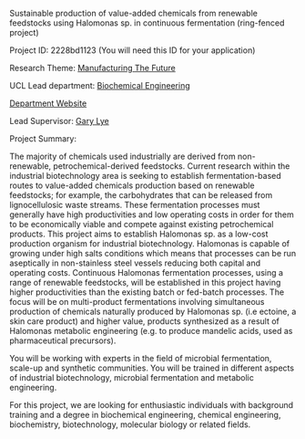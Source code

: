 Sustainable production of value-added chemicals from renewable feedstocks using Halomonas sp. in continuous fermentation (ring-fenced project)

Project ID: 2228bd1123
(You will need this ID for your application)

Research Theme: [Manufacturing The Future](../themes/manufacturing-the-future.md)

UCL Lead department: [Biochemical Engineering](../departments/biochemical-engineering.md)

[Department Website](https://www.ucl.ac.uk/biochemical-engineering)

Lead Supervisor: [Gary Lye](https://iris.ucl.ac.uk/iris/browse/profile?upi=GJLYE60)

Project Summary:

The majority of chemicals used industrially are derived from non-renewable, petrochemical-derived feedstocks. Current research within the industrial biotechnology area is seeking to establish fermentation-based routes to value-added chemicals production based on renewable feedstocks; for example, the carbohydrates that can be released from lignocellulosic waste streams. These fermentation processes must generally have high productivities and low operating costs in order for them to be economically viable and compete against existing petrochemical products. 
 This project aims to establish Halomonas sp. as a low-cost production organism for industrial biotechnology. Halomonas is capable of growing under high salts conditions which means that processes can be run aseptically in non-stainless steel vessels reducing both capital and operating costs. Continuous Halomonas fermentation processes, using a range of renewable feedstocks, will be established in this project having higher productivities than the existing batch or fed-batch processes. The focus will be on multi-product fermentations involving simultaneous production of chemicals naturally produced by Halomonas sp. (i.e ectoine, a skin care product) and higher value, products synthesized as a result of Halomonas metabolic engineering (e.g. to produce mandelic acids, used as pharmaceutical precursors).
 
 You will be working with experts in the field of microbial fermentation, scale-up and synthetic communities. You will be trained in different aspects of industrial biotechnology, microbial fermentation and metabolic engineering. 
 
 For this project, we are looking for enthusiastic individuals with background training and a degree in biochemical engineering, chemical engineering, biochemistry, biotechnology, molecular biology or related fields.